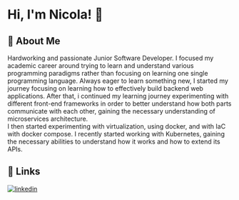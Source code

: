 
# Hi, I'm Nicola! 👋


## 🚀 About Me
Hardworking and passionate Junior Software Developer. I focused my academic career
around trying to learn and understand various programming paradigms rather than
focusing on learning one single programming language. Always eager to learn something new, I started my journey focusing on learning how to effectively build backend web applications. After that, i continued my learning journey experimenting with different front-end frameworks in order to better understand how both parts communicate with each other, gaining the necessary understanding of microservices architecture.  
I then started experimenting with virtualization, using docker, and with IaC with docker compose. I recently started working with Kubernetes, gaining the necessary abilities to understand how it works and how to extend its APIs.


## 🔗 Links
[![linkedin](https://img.shields.io/badge/linkedin-0A66C2?style=for-the-badge&logo=linkedin&logoColor=white)](www.linkedin.com/in/delta-nicolameloni)

